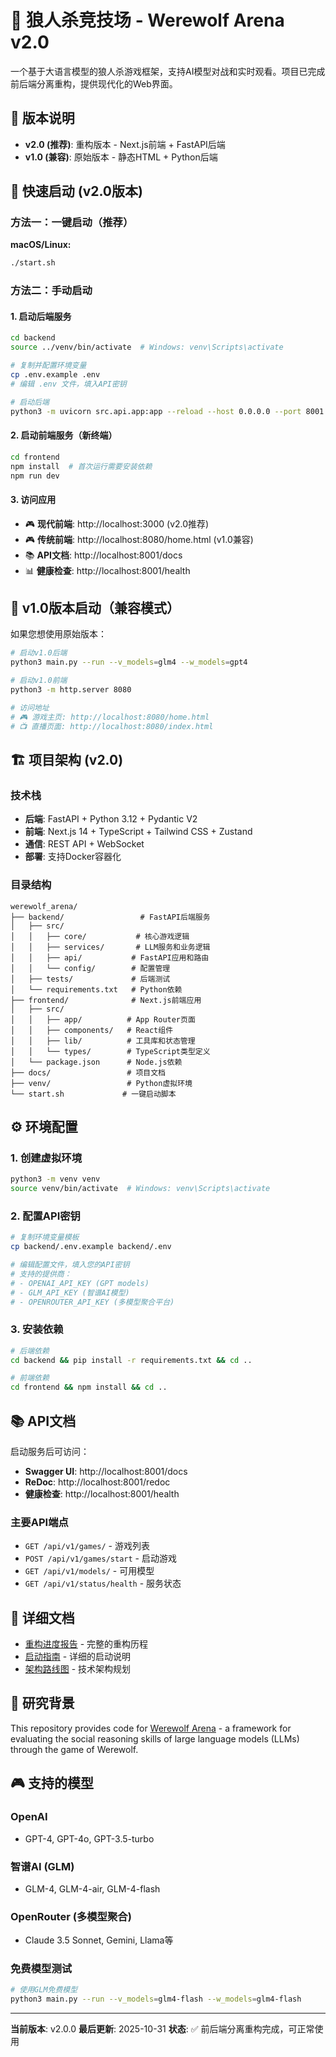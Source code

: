 # 🐺 狼人杀竞技场 - Werewolf Arena v2.0

一个基于大语言模型的狼人杀游戏框架，支持AI模型对战和实时观看。项目已完成前后端分离重构，提供现代化的Web界面。

## 🎯 版本说明

- **v2.0 (推荐)**: 重构版本 - Next.js前端 + FastAPI后端
- **v1.0 (兼容)**: 原始版本 - 静态HTML + Python后端

## 🚀 快速启动 (v2.0版本)

### 方法一：一键启动（推荐）

**macOS/Linux:**
```bash
./start.sh
```

### 方法二：手动启动

#### 1. 启动后端服务
```bash
cd backend
source ../venv/bin/activate  # Windows: venv\Scripts\activate

# 复制并配置环境变量
cp .env.example .env
# 编辑 .env 文件，填入API密钥

# 启动后端
python3 -m uvicorn src.api.app:app --reload --host 0.0.0.0 --port 8001
```

#### 2. 启动前端服务（新终端）
```bash
cd frontend
npm install  # 首次运行需要安装依赖
npm run dev
```

#### 3. 访问应用
- 🎮 **现代前端**: http://localhost:3000 (v2.0推荐)
- 🎮 **传统前端**: http://localhost:8080/home.html (v1.0兼容)
- 📚 **API文档**: http://localhost:8001/docs
- 📊 **健康检查**: http://localhost:8001/health

## 🔄 v1.0版本启动（兼容模式）

如果您想使用原始版本：

```bash
# 启动v1.0后端
python3 main.py --run --v_models=glm4 --w_models=gpt4

# 启动v1.0前端
python3 -m http.server 8080

# 访问地址
# 🎮 游戏主页: http://localhost:8080/home.html
# 📺 直播页面: http://localhost:8080/index.html
```

## 🏗️ 项目架构 (v2.0)

### 技术栈
- **后端**: FastAPI + Python 3.12 + Pydantic V2
- **前端**: Next.js 14 + TypeScript + Tailwind CSS + Zustand
- **通信**: REST API + WebSocket
- **部署**: 支持Docker容器化

### 目录结构
```
werewolf_arena/
├── backend/                 # FastAPI后端服务
│   ├── src/
│   │   ├── core/           # 核心游戏逻辑
│   │   ├── services/       # LLM服务和业务逻辑
│   │   ├── api/           # FastAPI应用和路由
│   │   └── config/        # 配置管理
│   ├── tests/             # 后端测试
│   └── requirements.txt   # Python依赖
├── frontend/              # Next.js前端应用
│   ├── src/
│   │   ├── app/          # App Router页面
│   │   ├── components/   # React组件
│   │   ├── lib/          # 工具库和状态管理
│   │   └── types/        # TypeScript类型定义
│   └── package.json      # Node.js依赖
├── docs/                 # 项目文档
├── venv/                 # Python虚拟环境
└── start.sh             # 一键启动脚本
```

## ⚙️ 环境配置

### 1. 创建虚拟环境
```bash
python3 -m venv venv
source venv/bin/activate  # Windows: venv\Scripts\activate
```

### 2. 配置API密钥
```bash
# 复制环境变量模板
cp backend/.env.example backend/.env

# 编辑配置文件，填入您的API密钥
# 支持的提供商：
# - OPENAI_API_KEY (GPT models)
# - GLM_API_KEY (智谱AI模型)
# - OPENROUTER_API_KEY (多模型聚合平台)
```

### 3. 安装依赖
```bash
# 后端依赖
cd backend && pip install -r requirements.txt && cd ..

# 前端依赖
cd frontend && npm install && cd ..
```

## 📚 API文档

启动服务后可访问：
- **Swagger UI**: http://localhost:8001/docs
- **ReDoc**: http://localhost:8001/redoc
- **健康检查**: http://localhost:8001/health

### 主要API端点
- `GET /api/v1/games/` - 游戏列表
- `POST /api/v1/games/start` - 启动游戏
- `GET /api/v1/models/` - 可用模型
- `GET /api/v1/status/health` - 服务状态

## 📖 详细文档

- [重构进度报告](./REFACTORING_PROGRESS.md) - 完整的重构历程
- [启动指南](./STARTUP_GUIDE.md) - 详细的启动说明
- [架构路线图](./REFACTORING_ROADMAP.md) - 技术架构规划

## 🔬 研究背景

This repository provides code for [Werewolf Arena](https://arxiv.org/abs/2407.13943) - a framework for evaluating the social reasoning skills of large language models (LLMs) through the game of Werewolf.

## 🎮 支持的模型

### OpenAI
- GPT-4, GPT-4o, GPT-3.5-turbo

### 智谱AI (GLM)
- GLM-4, GLM-4-air, GLM-4-flash

### OpenRouter (多模型聚合)
- Claude 3.5 Sonnet, Gemini, Llama等

### 免费模型测试
```bash
# 使用GLM免费模型
python3 main.py --run --v_models=glm4-flash --w_models=glm4-flash
```

---

**当前版本**: v2.0.0
**最后更新**: 2025-10-31
**状态**: ✅ 前后端分离重构完成，可正常使用